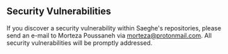 ## Security Vulnerabilities

If you discover a security vulnerability within Saeghe's repositories,
please send an e-mail to Morteza Poussaneh via [morteza@protonmail.com](mailto:morteza@protonmail.com). 
All security vulnerabilities will be promptly addressed.
